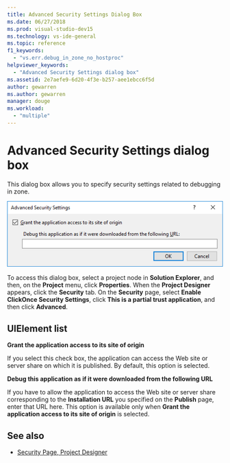 ```yaml
---
title: Advanced Security Settings Dialog Box
ms.date: 06/27/2018
ms.prod: visual-studio-dev15
ms.technology: vs-ide-general
ms.topic: reference
f1_keywords:
  - "vs.err.debug_in_zone_no_hostproc"
helpviewer_keywords:
  - "Advanced Security Settings dialog box"
ms.assetid: 2e7aefe9-6d20-4f3e-b257-aee1ebcc6f5d
author: gewarren
ms.author: gewarren
manager: douge
ms.workload:
  - "multiple"
---
```

# Advanced Security Settings dialog box

This dialog box allows you to specify security settings related to debugging in zone.

![Advanced Security Settings dialog box in Visual Studio](../media/advanced-security-settings.png)

To access this dialog box, select a project node in **Solution Explorer**, and then, on the **Project** menu, click **Properties**. When the **Project Designer** appears, click the **Security** tab. On the **Security** page, select **Enable ClickOnce Security Settings**, click **This is a partial trust application**, and then click **Advanced**.

## UIElement list

**Grant the application access to its site of origin**

If you select this check box, the application can access the Web site or server share on which it is published. By default, this option is selected.

**Debug this application as if it were downloaded from the following URL**

If you have to allow the application to access the Web site or server share corresponding to the **Installation URL** you specified on the **Publish** page, enter that URL here. This option is available only when **Grant the application access to its site of origin** is selected.

## See also

- [Security Page, Project Designer](../../ide/reference/security-page-project-designer.md)